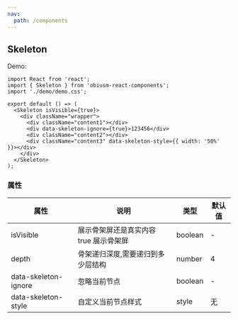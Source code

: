 ```yaml
---
nav:
  path: /components
---
```


## Skeleton

Demo:

```tsx
import React from 'react';
import { Skeleton } from 'obiusm-react-components';
import './demo/demo.css';

export default () => (
  <Skeleton isVisible={true}>
    <div className="wrapper">
      <div className="content1"></div>
      <div data-skeleton-ignore={true}>123456</div>
      <div className="content2"></div>
      <div className="content3" data-skeleton-style={{ width: '50%' }}></div>
    </div>
  </Skeleton>
);
```

### 属性

| 属性                 | 说明                                   | 类型    | 默认值 |
| -------------------- | -------------------------------------- | ------- | ------ |
| isVisible            | 展示骨架屏还是真实内容 true 展示骨架屏 | boolean | -      |
| depth                | 骨架递归深度,需要递归到多少层结构      | number  | 4      |
| data-skeleton-ignore | 忽略当前节点                           | boolean | -      |
| data-skeleton-style  | 自定义当前节点样式                     | style   | 无     |
